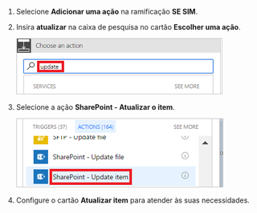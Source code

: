 1. Selecione **Adicionar uma ação** na ramificação **SE SIM**.
1. Insira **atualizar** na caixa de pesquisa no cartão **Escolher uma ação**.

    ![pesquisar ação de atualização](media/modern-approvals/search-update-item.png)
1. Selecione a ação **SharePoint - Atualizar o item**.

    ![selecionar atualizar item](media/modern-approvals/select-update-item-yes.png)
1. Configure o cartão **Atualizar item** para atender às suas necessidades.

